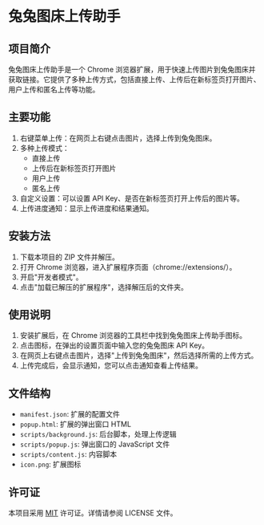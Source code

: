 # 兔兔图床上传助手

## 项目简介

兔兔图床上传助手是一个 Chrome 浏览器扩展，用于快速上传图片到兔兔图床并获取链接。它提供了多种上传方式，包括直接上传、上传后在新标签页打开图片、用户上传和匿名上传等功能。

## 主要功能

1. 右键菜单上传：在网页上右键点击图片，选择上传到兔兔图床。
2. 多种上传模式：
   - 直接上传
   - 上传后在新标签页打开图片
   - 用户上传
   - 匿名上传
3. 自定义设置：可以设置 API Key、是否在新标签页打开上传后的图片等。
4. 上传进度通知：显示上传进度和结果通知。

## 安装方法

1. 下载本项目的 ZIP 文件并解压。
2. 打开 Chrome 浏览器，进入扩展程序页面（chrome://extensions/）。
3. 开启"开发者模式"。
4. 点击"加载已解压的扩展程序"，选择解压后的文件夹。

## 使用说明

1. 安装扩展后，在 Chrome 浏览器的工具栏中找到兔兔图床上传助手图标。
2. 点击图标，在弹出的设置页面中输入您的兔兔图床 API Key。
3. 在网页上右键点击图片，选择"上传到兔兔图床"，然后选择所需的上传方式。
4. 上传完成后，会显示通知，您可以点击通知查看上传结果。

## 文件结构

- `manifest.json`: 扩展的配置文件
- `popup.html`: 扩展的弹出窗口 HTML
- `scripts/background.js`: 后台脚本，处理上传逻辑
- `scripts/popup.js`: 弹出窗口的 JavaScript 文件
- `scripts/content.js`: 内容脚本
- `icon.png`: 扩展图标


## 许可证

本项目采用 [MIT](https://github.com/wisp-x/lsky-pro-chrome-extension/blob/master/LICENSE) 许可证。详情请参阅 LICENSE 文件。

